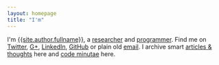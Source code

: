 ```yaml
---
layout: homepage
title: "I'm"
---
```


I'm [{{site.author.fullname}}][about], a [researcher][research] and
[programmer][github]. Find me on [Twitter][twitter], [G+][googleplus],
[LinkedIn][linkedin], [GitHub][github] or plain old [email][email]. I archive
smart [articles &amp; thoughts][articles_archive] here and [code
minutae][minutae_archive] here.

[twitter]: {{site.author.twitter_url}}
[github]: {{site.author.github_url}}
[googleplus]: {{site.author.googleplus_url}}
[linkedin]: {{site.author.linkedin_url}}
[about]: /about/
[research]: /research/
[articles_archive]: /articles/archive/
[email]: mailto:j@kingori.co?Subject=Hey%20There
[minutae_archive]: /minutae/archive/
